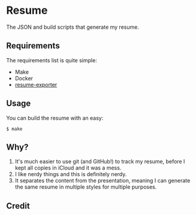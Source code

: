 # Resume

The JSON and build scripts that generate my resume.

## Requirements

The requirements list is quite simple:

* Make
* Docker
* [resume-exporter](https://github.com/kylegrantlucas/resume-exporter)

## Usage

You can build the resume with an easy:

  `$ make`

## Why?

1. It's much easier to use git (and GitHub!) to track my resume, before I kept all copies in iCloud and it was a mess.
2. I like nerdy things and this is definitely nerdy.
3. It separates the content from the presentation, meaning I can generate the same resume in multiple styles for multiple purposes.

## Credit
